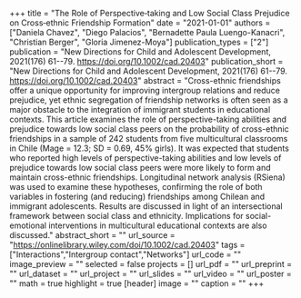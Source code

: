 +++
title = "The Role of Perspective‐taking and Low Social Class Prejudice on Cross‐ethnic Friendship Formation"
date = "2021-01-01"
authors = ["Daniela Chavez", "Diego Palacios", "Bernadette Paula Luengo-Kanacri", "Christian Berger", "Gloria Jimenez-Moya"]
publication_types = ["2"]
publication = "New Directions for Child and Adolescent Development, 2021(176) 61--79. https://doi.org/10.1002/cad.20403"
publication_short = "New Directions for Child and Adolescent Development, 2021(176) 61--79. https://doi.org/10.1002/cad.20403"
abstract = "Cross-ethnic friendships offer a unique opportunity for improving intergroup relations and reduce prejudice, yet ethnic segregation of friendship networks is often seen as a major obstacle to the integration of immigrant students in educational contexts. This article examines the role of perspective-taking abilities and prejudice towards low social class peers on the probability of cross-ethnic friendships in a sample of 242 students from five multicultural classrooms in Chile (Mage = 12.3; SD = 0.69, 45% girls). It was expected that students who reported high levels of perspective-taking abilities and low levels of prejudice towards low social class peers were more likely to form and maintain cross-ethnic friendships. Longitudinal network analysis (RSiena) was used to examine these hypotheses, confirming the role of both variables in fostering (and reducing) friendships among Chilean and immigrant adolescents. Results are discussed in light of an intersectional framework between social class and ethnicity. Implications for social-emotional interventions in multicultural educational contexts are also discussed."
abstract_short = ""
url_source = "https://onlinelibrary.wiley.com/doi/10.1002/cad.20403"
tags = ["Interactions","Intergroup contact","Networks"]
url_code = ""
image_preview = ""
selected = false
projects = []
url_pdf = ""
url_preprint = ""
url_dataset = ""
url_project = ""
url_slides = ""
url_video = ""
url_poster = ""
math = true
highlight = true
[header]
image = ""
caption = ""
+++
